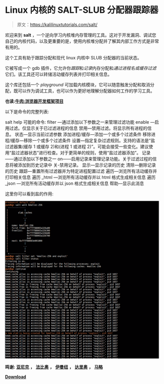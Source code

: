 # Linux 内核的 SALT-SLUB 分配器跟踪器

> 原文：<https://kalilinuxtutorials.com/salt/>

欢迎来到 **salt** ，一个逆向学习内核堆内存管理的工具。这对于开发漏洞、调试您自己的内核代码，以及更重要的是，使用内核堆分配并了解其内部工作方式是非常有用的。

这个工具有助于跟踪分配和现代 linux 内核中 SLUB 分配器的当前状态。

它被写成一个 gdb 插件，它允许你*跟踪*和*记录*内存分配和*通过进程名或缓存过滤*它们。该工具还可以转储活动缓存列表并打印相关信息。

这个库还包括一个 *playground* 可加载内核模块，它可以随意触发分配和取消分配，既可以作为调试工具，也可以作为更好地理解分配器如何工作的学习工具。

**也读:[牛肉:浏览器开发框架项目](https://kalilinuxtutorials.com/beef-browser-exploitation-framework/)**

以下是命令的完整列表:

salt help
可能的命令:
filter —通过添加以下参数之一来管理过滤功能
enable —启用过滤。仅显示关于已过滤进程的信息
禁用—禁用过滤。将显示所有进程的信息。
状态—显示当前过滤参数
添加进程/缓存—添加一个或多个过滤条件
移除进程/缓存—移除一个或多个过滤条件
设置—指定复杂过滤规则。支持的语法是“盐过滤器集(缓存 1 或缓存 2)和(进程 1 或进程 2)”。可能会接受一些变化。建议使用“盐过滤器状态”进行检查。对于更简单的规则，使用“盐过滤器添加”。
记录——通过添加以下参数之一
on——启用记录来管理记录功能。关于过滤过程的信息将被添加到历史记录中
关-禁用记录。
显示—显示记录的历史
清除—删除记录的历史
跟踪—重置所有过滤器并为特定进程配置过滤
遍历—浏览所有活动缓存并打印相关信息
遍历 _html —浏览所有活动缓存并以 html 格式生成相关信息
遍历 _json —浏览所有活动缓存并以 json 格式生成相关信息
帮助—显示此消息

这里你可以看到盐的作用:

![SALT](img/8c940c0ec3b0f5e7dbaa8100a6d36eb0.png)

**鸣谢:** [**亚尼克**](http://www.s3.eurecom.fr/~yanick/) **，** [**法比奥**](http://www.s3.eurecom.fr/~pagabuc/) **，** [**伊曼纽**](https://twitter.com/invano) **，** [**达里奥**](https://twitter.com/_DarioNisi) **，** [**马略**](http://s3.eurecom.fr/~muench/)

[**Download**](https://github.com/PaoloMonti42/salt)
